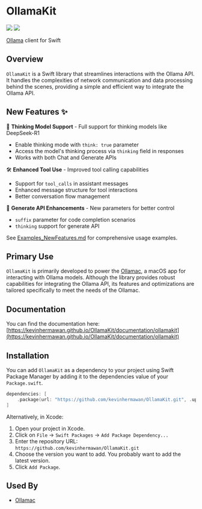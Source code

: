 # OllamaKit

[![](https://img.shields.io/endpoint?url=https%3A%2F%2Fswiftpackageindex.com%2Fapi%2Fpackages%2Fkevinhermawan%2FOllamaKit%2Fbadge%3Ftype%3Dswift-versions)](https://swiftpackageindex.com/kevinhermawan/OllamaKit) [![](https://img.shields.io/endpoint?url=https%3A%2F%2Fswiftpackageindex.com%2Fapi%2Fpackages%2Fkevinhermawan%2FOllamaKit%2Fbadge%3Ftype%3Dplatforms)](https://swiftpackageindex.com/kevinhermawan/OllamaKit)

[Ollama](https://github.com/ollama/ollama) client for Swift

## Overview

`OllamaKit` is a Swift library that streamlines interactions with the Ollama API. It handles the complexities of network communication and data processing behind the scenes, providing a simple and efficient way to integrate the Ollama API.

## New Features ✨

🧠 **Thinking Model Support** - Full support for thinking models like DeepSeek-R1
- Enable thinking mode with `think: true` parameter
- Access the model's thinking process via `thinking` field in responses
- Works with both Chat and Generate APIs

🛠️ **Enhanced Tool Use** - Improved tool calling capabilities
- Support for `tool_calls` in assistant messages
- Enhanced message structure for tool interactions
- Better conversation flow management

🔧 **Generate API Enhancements** - New parameters for better control
- `suffix` parameter for code completion scenarios
- `thinking` support for generate API

See [Examples_NewFeatures.md](Examples_NewFeatures.md) for comprehensive usage examples.

## Primary Use

`OllamaKit` is primarily developed to power the [Ollamac](https://github.com/kevinhermawan/Ollamac), a macOS app for interacting with Ollama models. Although the library provides robust capabilities for integrating the Ollama API, its features and optimizations are tailored specifically to meet the needs of the Ollamac.

## Documentation

You can find the documentation here: [https://kevinhermawan.github.io/OllamaKit/documentation/ollamakit](https://kevinhermawan.github.io/OllamaKit/documentation/ollamakit)

## Installation

You can add `OllamaKit` as a dependency to your project using Swift Package Manager by adding it to the dependencies value of your `Package.swift`.

```swift
dependencies: [
    .package(url: "https://github.com/kevinhermawan/OllamaKit.git", .upToNextMajor(from: "5.0.0"))
]
```

Alternatively, in Xcode:

1. Open your project in Xcode.
2. Click on `File` -> `Swift Packages` -> `Add Package Dependency...`
3. Enter the repository URL: `https://github.com/kevinhermawan/OllamaKit.git`
4. Choose the version you want to add. You probably want to add the latest version.
5. Click `Add Package`.

## Used By

- [Ollamac](https://github.com/kevinhermawan/Ollamac)
